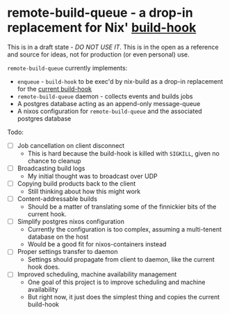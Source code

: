 # remote-build-queue - a drop-in replacement for Nix' [build-hook](https://github.com/NixOS/nix/blob/master/src/build-remote/build-remote.cc)

This is in a draft state - *DO NOT USE IT*. This is in the open as a reference and source for ideas, not for production (or even personal) use.

`remote-build-queue` currently implements:
- `enqueue` - `build-hook` to be exec'd by nix-build as a drop-in replacement for the [current build-hook](https://github.com/NixOS/nix/blob/master/src/build-remote/build-remote.cc)
- `remote-build-queue` daemon - collects events and builds jobs
- A postgres database acting as an append-only message-queue
- A nixos configuration for `remote-build-queue` and the associated postgres database

Todo:
- [ ] Job cancellation on client disconnect
  + This is hard because the build-hook is killed with `SIGKILL`, given no chance to cleanup
- [ ] Broadcasting build logs
  + My initial thought was to broadcast over UDP
- [ ] Copying build products back to the client
  + Still thinking about how this might work
- [ ] Content-addressable builds
  + Should be a matter of translating some of the finnickier bits of the current hook.
- [ ] Simplify postgres nixos configuration
  + Currently the configuration is too complex, assuming a multi-tenent database on the host
  + Would be a good fit for nixos-containers instead
- [ ] Proper settings transfer to daemon
  + Settings should propagate from client to daemon, like the current hook does.
- [ ] Improved scheduling, machine availability management
  + One goal of this project is to improve scheduling and machine availability
  + But right now, it just does the simplest thing and copies the current build-hook
